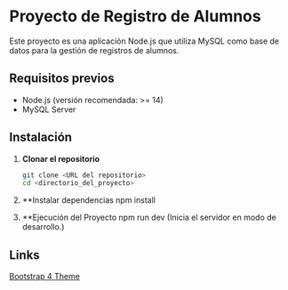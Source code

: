 # Proyecto de Registro de Alumnos

Este proyecto es una aplicación Node.js que utiliza MySQL como base de datos para la gestión de registros de alumnos.

## Requisitos previos

- Node.js (versión recomendada: >= 14)
- MySQL Server

## Instalación

1. **Clonar el repositorio**
   ```bash
   git clone <URL del repositorio>
   cd <directorio_del_proyecto>
   
2. **Instalar dependencias
   npm install

3. **Ejecución del Proyecto
   npm run dev   (Inicia el servidor en modo de desarrollo.)

## Links
[Bootstrap 4 Theme](https://getbootstrap.com/docs/4.0/getting-started/introduction/)


